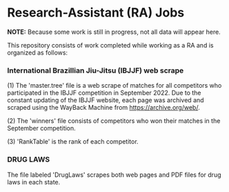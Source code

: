 # Research-Assistant (RA) Jobs
**NOTE:** Because some work is still in progress, not all data will appear here.

This repository consists of work completed while working as a RA and is organized as follows: 

### International Brazillian Jiu-Jitsu (IBJJF) web scrape

(1) The 'master.tree' file is a web scrape of matches for all competitors who participated in the IBJJF competition in September 2022. Due to the constant updating of the IBJJF website, each page was archived and scraped using the WayBack Machine from https://archive.org/web/. 

(2) The 'winners' file consists of competitors who won their matches in the September competition.

(3) 'RankTable' is the rank of each competitor.

### **DRUG LAWS**

The file labeled 'DrugLaws' scrapes both web pages and PDF files for drug laws in each state.

